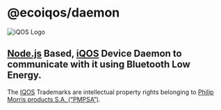 # @ecoiqos/daemon
![iQOS Logo](https://avatars3.githubusercontent.com/u/59100342?s=200&v=4)

[Node.js](https://nodejs.org) Based, [iQOS](https://iqos.com) Device Daemon to communicate with it using Bluetooth Low Energy.
---
The [IQOS](https://iqos.com) Trademarks are intellectual property rights belonging to [Philip Morris
products S.A. (“PMPSA”)](https://pmi.com).
